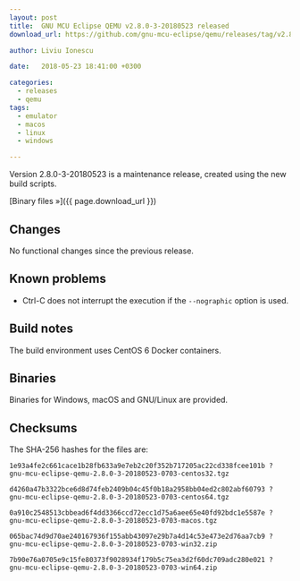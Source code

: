 ```yaml
---
layout: post
title:  GNU MCU Eclipse QEMU v2.8.0-3-20180523 released
download_url: https://github.com/gnu-mcu-eclipse/qemu/releases/tag/v2.8.0-3-20180523/

author: Liviu Ionescu

date:   2018-05-23 18:41:00 +0300

categories:
  - releases
  - qemu
tags:
  - emulator
  - macos
  - linux
  - windows

---
```


Version 2.8.0-3-20180523 is a maintenance release, created using the new build scripts.

[Binary files »]({{ page.download_url }})

## Changes

No functional changes since the previous release.

## Known problems

- Ctrl-C does not interrupt the execution if the `--nographic` option is used.

## Build notes

The build environment uses CentOS 6 Docker containers.

## Binaries

Binaries for Windows, macOS and GNU/Linux are provided. 

## Checksums

The SHA-256 hashes for the files are:

```console
1e93a4fe2c661cace1b28fb633a9e7eb2c20f352b717205ac22cd338fcee101b ?
gnu-mcu-eclipse-qemu-2.8.0-3-20180523-0703-centos32.tgz

d4260a47b3322bce6d8d74feb2409b04c45f0b18a2958bb04ed2c802abf60793 ?
gnu-mcu-eclipse-qemu-2.8.0-3-20180523-0703-centos64.tgz

0a910c2548513cbbead6f4dd3366ccd72ecc1d75a6aee65e40fd92bdc1e5587e ?
gnu-mcu-eclipse-qemu-2.8.0-3-20180523-0703-macos.tgz

065bac74d9d70ae240167936f155abb43097e29b7a4d14c53e473e2d76aa7cb9 ?
gnu-mcu-eclipse-qemu-2.8.0-3-20180523-0703-win32.zip

7b90e76a0705e9c15fe80373f9028934f179b5c75ea3d2f60dc709adc280e021 ?
gnu-mcu-eclipse-qemu-2.8.0-3-20180523-0703-win64.zip
```


